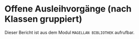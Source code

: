 ﻿# Offene Ausleihvorgänge (nach Klassen gruppiert)

Dieser Bericht ist aus dem Modul `MAGELLAN BIBLIOTHEK` aufrufbar.